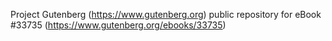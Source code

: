 Project Gutenberg (https://www.gutenberg.org) public repository for eBook #33735 (https://www.gutenberg.org/ebooks/33735)
